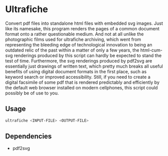 # Ultrafiche

Convert pdf files into standalone html files with embedded svg
images. Just like its namesake, this program renders the pages of a
common document format onto a rather questionable medium. And not at all
unlike the photographic films used for ultrafiche archiving, which went
from representing the bleeding edge of technological innovation to being
an outdated relic of the past within a matter of only a few years, the
html-cum-svg renderings produced by this script can hardly be expected
to stand the test of time. Furthermore, the svg renderings produced
by pdf2svg are essentially just drawings of written text, which pretty
much breaks all useful benefits of using digital document formats in the
first place, such as keyword search or improved accessibility. Still,
if you need to create a digital facsimile of some pdf that is rendered
predictably and efficiently by the default web browser installed on
modern cellphones, this script could possibly be of use to you.

## Usage

```bash
ultrafiche <INPUT-FILE> <OUTPUT-FILE>
```

## Dependencies

* pdf2svg
